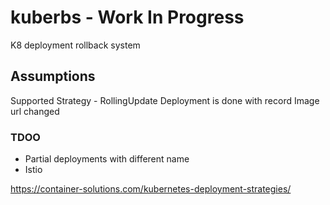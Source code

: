 # kuberbs - Work In Progress
K8 deployment rollback system

## Assumptions
Supported Strategy - RollingUpdate
Deployment is done with record
Image url changed

### TDOO
* Partial deployments with different name
* Istio 



https://container-solutions.com/kubernetes-deployment-strategies/
